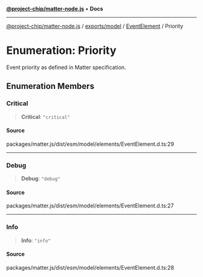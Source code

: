 [**@project-chip/matter-node.js**](../../../../../README.md) • **Docs**

***

[@project-chip/matter-node.js](../../../../../modules.md) / [exports/model](../../../README.md) / [EventElement](../README.md) / Priority

# Enumeration: Priority

Event priority as defined in Matter specification.

## Enumeration Members

### Critical

> **Critical**: `"critical"`

#### Source

packages/matter.js/dist/esm/model/elements/EventElement.d.ts:29

***

### Debug

> **Debug**: `"debug"`

#### Source

packages/matter.js/dist/esm/model/elements/EventElement.d.ts:27

***

### Info

> **Info**: `"info"`

#### Source

packages/matter.js/dist/esm/model/elements/EventElement.d.ts:28
